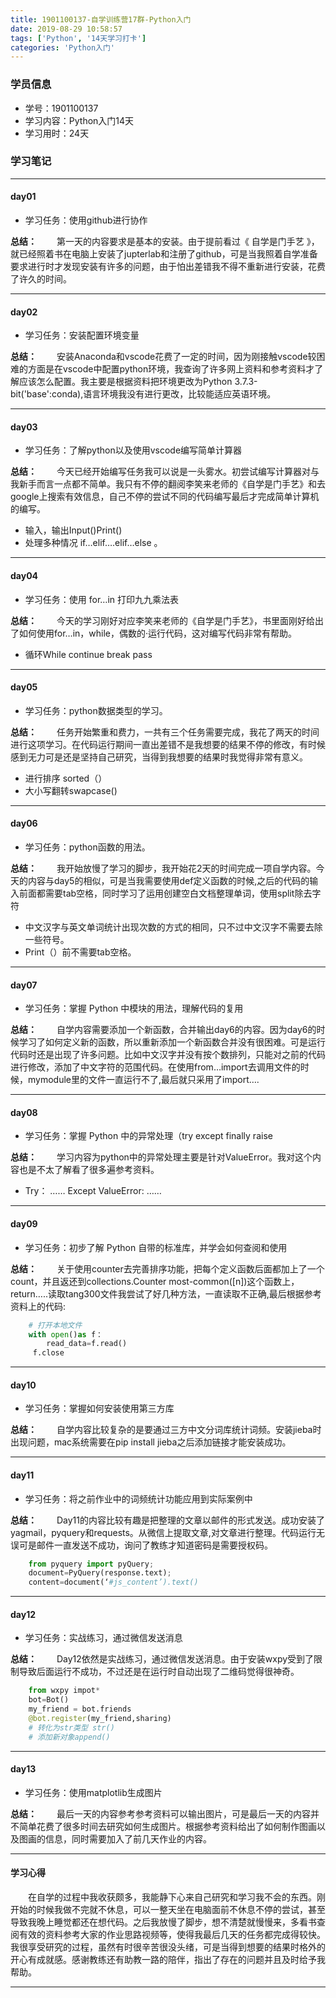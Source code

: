 ```yaml
---
title: 1901100137-自学训练营17群-Python入门
date: 2019-08-29 10:58:57
tags: ['Python', '14天学习打卡']
categories: 'Python入门'
---
```


### 学员信息
- 学号：1901100137
- 学习内容：Python入门14天
- 学习用时：24天

### 学习笔记
***
#### day01
- 学习任务：使用github进行协作

**总结：**
&emsp;&emsp;第一天的内容要求是基本的安装。由于提前看过《 自学是门手艺 》，就已经照着书在电脑上安装了jupterlab和注册了github，可是当我照着自学准备要求进行时才发现安装有许多的问题，由于怕出差错我不得不重新进行安装，花费了许久的时间。
***
#### day02
- 学习任务：安装配置环境变量

**总结：**
&emsp;&emsp;安装Anaconda和vscode花费了一定的时间，因为刚接触vscode较困难的方面是在vscode中配置python环境，我查询了许多网上资料和参考资料才了解应该怎么配置。我主要是根据资料把环境更改为Python 3.7.3-bit('base':conda),语言环境我没有进行更改，比较能适应英语环境。
***
#### day03
- 学习任务：了解python以及使用vscode编写简单计算器

**总结：**
&emsp;&emsp;今天已经开始编写任务我可以说是一头雾水。初尝试编写计算器对与我新手而言一点都不简单。我只有不停的翻阅李笑来老师的《自学是门手艺》和去google上搜索有效信息，自己不停的尝试不同的代码编写最后才完成简单计算机的编写。
- 输入，输出Input()Print()
- 处理多种情况 if…elif….elif…else 。
***
#### day04
- 学习任务：使用 for…in 打印九九乘法表

**总结：**
&emsp;&emsp;今天的学习刚好对应李笑来老师的《自学是门手艺》，书里面刚好给出了如何使用for…in，while，偶数的·运行代码，这对编写代码非常有帮助。
- 循环While continue break pass
***
#### day05
- 学习任务：python数据类型的学习。

**总结：**
&emsp;&emsp;任务开始繁重和费力，一共有三个任务需要完成，我花了两天的时间进行这项学习。在代码运行期间一直出差错不是我想要的结果不停的修改，有时候感到无力可是还是坚持自己研究，当得到我想要的结果时我觉得非常有意义。
- 进行排序 sorted（）
- 大小写翻转swapcase()
***
#### day06
- 学习任务：python函数的用法。

**总结：**
&emsp;&emsp;我开始放慢了学习的脚步，我开始花2天的时间完成一项自学内容。今天的内容与day5的相似，可是当我需要使用def定义函数的时候,之后的代码的输入前面都需要tab空格，同时学习了运用创建空白文档整理单词，使用split除去字符
- 中文汉字与英文单词统计出现次数的方式的相同，只不过中文汉字不需要去除一些符号。
- Print（）前不需要tab空格。
***
#### day07
- 学习任务：掌握 Python 中模块的用法，理解代码的复用

**总结：**
&emsp;&emsp;自学内容需要添加一个新函数，合并输出day6的内容。因为day6的时候学习了如何定义新的函数，所以重新添加一个新函数合并没有很困难。可是运行代码时还是出现了许多问题。比如中文汉字并没有按个数排列，只能对之前的代码进行修改，添加了中文字符的范围代码。在使用from…import去调用文件的时候，mymodule里的文件一直运行不了,最后就只采用了import….
***
#### day08
- 学习任务：掌握 Python 中的异常处理（try except finally raise

**总结：**
&emsp;&emsp;学习内容为python中的异常处理主要是针对ValueError。我对这个内容也是不太了解看了很多遍参考资料。
- Try：
……
Except ValueError:
……
***
#### day09
- 学习任务：初步了解 Python 自带的标准库，并学会如何查阅和使用

**总结：**
&emsp;&emsp;关于使用counter去完善排序功能，把每个定义函数后面都加上了一个count，并且返还到collections.Counter most-common([n])这个函数上，return…..读取tang300文件我尝试了好几种方法，一直读取不正确,最后根据参考资料上的代码:
```Python
    # 打开本地文件
    with open()as f：
        read_data=f.read()
     f.close
```
***
#### day10
- 学习任务：掌握如何安装使用第三方库

**总结：**
&emsp;&emsp;自学内容比较复杂的是要通过三方中文分词库统计词频。安装jieba时出现问题，mac系统需要在pip install jieba之后添加链接才能安装成功。
***
#### day11
- 学习任务：将之前作业中的词频统计功能应用到实际案例中

**总结：**
&emsp;&emsp;Day11的内容比较有趣是把整理的文章以邮件的形式发送。成功安装了yagmail，pyquery和requests。从微信上提取文章,对文章进行整理。代码运行无误可是邮件一直发送不成功，询问了教练才知道密码是需要授权码。
```Python
    from pyquery import pyQuery;
    document=PyQuery(response.text);
    content=document(‘#js_content’).text()
```
***
#### day12
- 学习任务：实战练习，通过微信发送消息

**总结：**
&emsp;&emsp;Day12依然是实战练习，通过微信发送消息。由于安装wxpy受到了限制导致后面运行不成功，不过还是在运行时自动出现了二维码觉得很神奇。
```Python
    from wxpy impot*
    bot=Bot()
    my_friend = bot.friends
    @bot.register(my_friend,sharing)
    # 转化为str类型 str()
    # 添加新对象append()
```
***
#### day13
- 学习任务：使用matplotlib生成图片

**总结：**
&emsp;&emsp;最后一天的内容参考参考资料可以输出图片，可是最后一天的内容并不简单花费了很多时间去研究如何生成图片。根据参考资料给出了如何制作图画以及图画的信息，同时需要加入了前几天作业的内容。
***
#### 学习心得
&emsp;&emsp;在自学的过程中我收获颇多，我能静下心来自己研究和学习我不会的东西。刚开始的时候我做不完就不休息，可以一整天坐在电脑面前不休息不停的尝试，甚至导致我晚上睡觉都还在想代码。之后我放慢了脚步，想不清楚就慢慢来，多看书查阅有效的资料参考大家的作业思路视频等，使得我最后几天的任务都完成得较快。我很享受研究的过程，虽然有时很辛苦很没头绪，可是当得到想要的结果时格外的开心有成就感。感谢教练还有助教一路的陪伴，指出了存在的问题并且及时给予我帮助。
***